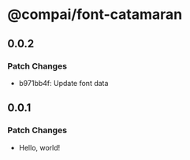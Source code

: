 # @compai/font-catamaran

## 0.0.2

### Patch Changes

- b971bb4f: Update font data

## 0.0.1

### Patch Changes

- Hello, world!
